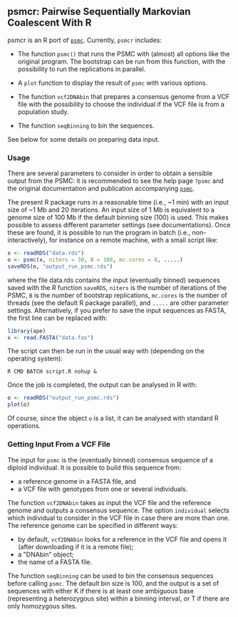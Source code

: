 <h2>psmcr: Pairwise Sequentially Markovian Coalescent With R</h2>

psmcr is an R port of [`psmc`](https://github.com/lh3/psmc). Currently, `psmcr` includes:

- The function `psmc()` that runs the PSMC with (almost) all options like the original program. The bootstrap can be run from this function, with the possibility to run the replications in parallel.

- A `plot` function to display the result of `psmc` with various options.

- The function `vcf2DNAbin` that prepares a consensus genome from a VCF file with the possibility to choose the individual if the VCF file is from a population study.

- The function `seqBinning` to bin the sequences.

See below for some details on preparing data input.

<h3>Usage</h3>

There are several parameters to consider in order to obtain a sensible output from the PSMC: it is recommended to see the help page `?psmc` and the original documentation and publication accompanying [`psmc`](https://github.com/lh3/psmc).

The present R package runs in a reasonable time (i.e., ~1 min) with an input size of ~1 Mb and 20 iterations. An input size of 1 Mb is equivalent to a genome size of 100 Mb if the default binning size (100) is used. This makes possible to assess different parameter settings (see documentations). Once these are found, it is possible to run the program in batch (i.e., non-interactively), for instance on a remote machine, with a small script like:

```r
x <- readRDS("data.rds")
o <- psmc(x, niters = 30, B = 100, mc.cores = 8, .....)
saveRDS(o, "output_run_psmc.rds")
```

where the file data.rds contains the input (eventually binned) sequences saved with the R function `saveRDS`, `niters` is the number of iterations of the PSMC, `B` is the number of bootstrap replications, `mc.cores` is the number of threads (see the default R package parallel), and `.....` are other parameter settings. Alternatively, if you prefer to save the input sequences as FASTA, the first line can be replaced with:

```r
library(ape)
x <- read.FASTA("data.fas")
```

The script can then be run in the usual way with (depending on the operating system):

```
R CMD BATCH script.R nohup &
```

Once the job is completed, the output can be analysed in R with:

```r
o <- readRDS("output_run_psmc.rds")
plot(o)
```

Of course, since the object `o` is a list, it can be analysed with standard R operations.

<h3>Getting Input From a VCF File</h3>

The input for `psmc` is the (eventually binned) consensus sequence of a diploid individual.  It is possible to build this sequence from:

- a reference genome in a FASTA file, and
- a VCF file with genotypes from one or several individuals.

The function `vcf2DNAbin` takes as input the VCF file and the reference genome and outputs a consensus sequence. The option `individual` selects which individual to consider in the VCF file in case there are more than one. The reference genome can be specified in different ways:

- by default, `vcf2DNAbin` looks for a reference in the VCF file and opens it (after downloading if it is a remote file);
- a "DNAbin" object;
- the name of a FASTA file.

The function `seqBinning` can be used to bin the consensus sequences before calling `psmc`. The default bin size is 100, and the output is a set of sequences with either K if there is at least one ambiguous base (representing a heterozygous site) within a binning interval, or T if there are only homozygous sites.
